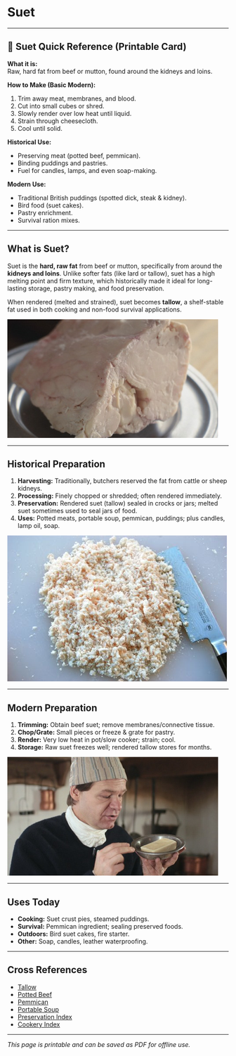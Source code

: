 # Suet

---

## 📜 Suet Quick Reference (Printable Card)

**What it is:**  
Raw, hard fat from beef or mutton, found around the kidneys and loins.  

**How to Make (Basic Modern):**  
1. Trim away meat, membranes, and blood.  
2. Cut into small cubes or shred.  
3. Slowly render over low heat until liquid.  
4. Strain through cheesecloth.  
5. Cool until solid.  

**Historical Use:**  
- Preserving meat (potted beef, pemmican).  
- Binding puddings and pastries.  
- Fuel for candles, lamps, and even soap-making.  

**Modern Use:**  
- Traditional British puddings (spotted dick, steak & kidney).  
- Bird food (suet cakes).  
- Pastry enrichment.  
- Survival ration mixes.  

---

## What is Suet?  

Suet is the **hard, raw fat** from beef or mutton, specifically from around the **kidneys and loins**. Unlike softer fats (like lard or tallow), suet has a high melting point and firm texture, which historically made it ideal for long-lasting storage, pastry making, and food preservation.  

When rendered (melted and strained), suet becomes **tallow**, a shelf-stable fat used in both cooking and non-food survival applications.  

![Picture: Raw suet around kidneys](images/placeholder-suet-raw.jpg)

---

## Historical Preparation  

1. **Harvesting:** Traditionally, butchers reserved the fat from cattle or sheep kidneys.  
2. **Processing:** Finely chopped or shredded; often rendered immediately.  
3. **Preservation:** Rendered suet (tallow) sealed in crocks or jars; melted suet sometimes used to seal jars of food.  
4. **Uses:** Potted meats, portable soup, pemmican, puddings; plus candles, lamp oil, soap.  

![Picture: Chopped suet](images/placeholder-suet-chopped.jpg)

---

## Modern Preparation  

1. **Trimming:** Obtain beef suet; remove membranes/connective tissue.  
2. **Chop/Grate:** Small pieces or freeze & grate for pastry.  
3. **Render:** Very low heat in pot/slow cooker; strain; cool.  
4. **Storage:** Raw suet freezes well; rendered tallow stores for months.  

![Picture: Rendered tallow jar](images/placeholder-suet-rendered.jpg)

---

## Uses Today  

- **Cooking:** Suet crust pies, steamed puddings.  
- **Survival:** Pemmican ingredient; sealing preserved foods.  
- **Outdoors:** Bird suet cakes, fire starter.  
- **Other:** Soap, candles, leather waterproofing.  

---

## Cross References  
- [Tallow](tallow.md)  
- [Potted Beef](../preservation/foods/potted-beef.md)  
- [Pemmican](pemmican.md)  
- [Portable Soup](portable-soup.md)  
- [Preservation Index](preservation.md)  
- [Cookery Index](../../cookery.md)  

---

*This page is printable and can be saved as PDF for offline use.*
